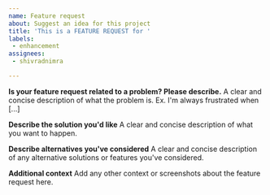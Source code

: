 ```yaml
---
name: Feature request
about: Suggest an idea for this project
title: 'This is a FEATURE REQUEST for '
labels:
 - enhancement
assignees: 
 - shivradnimra

---
```


**Is your feature request related to a problem? Please describe.**
A clear and concise description of what the problem is. Ex. I'm always frustrated when [...]

**Describe the solution you'd like**
A clear and concise description of what you want to happen.

**Describe alternatives you've considered**
A clear and concise description of any alternative solutions or features you've considered.

**Additional context**
Add any other context or screenshots about the feature request here.
